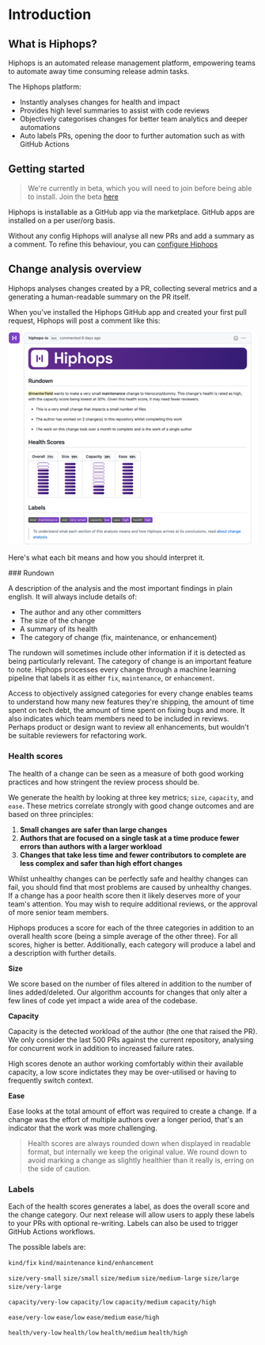 # Introduction

## What is Hiphops?

Hiphops is an automated release management platform, empowering teams to automate away time consuming release admin tasks.

The Hiphops platform:

- Instantly analyses changes for health and impact
- Provides high level summaries to assist with code reviews
- Objectively categorises changes for better team analytics and deeper automations
- Auto labels PRs, opening the door to further automation such as with GitHub Actions

## Getting started

> We're currently in beta, which you will need to join before being able to install. Join the beta [here](https://hiphops.io)

Hiphops is installable as a GitHub app via the marketplace. GitHub apps are installed on a per user/org basis.

Without any config Hiphops will analyse all new PRs and add a summary as a comment.
To refine this behaviour, you can [configure Hiphops](config.md)

## Change analysis overview

Hiphops analyses changes created by a PR, collecting several metrics and a generating a human-readable summary on the PR itself.

When you've installed the Hiphops GitHub app and created your first pull request, Hiphops will post a comment like this:

![Hiphops PR comment](_media/pr-comment.png ':size=80%')

Here's what each bit means and how you should interpret it.

### Rundown

A description of the analysis and the most important findings in plain english.
It will always include details of:

- The author and any other committers
- The size of the change
- A summary of its health
- The category of change (fix, maintenance, or enhancement)

The rundown will sometimes include other information if it is detected as being particularly relevant.​ The category of change is an important feature to note. Hiphops processes every change through a machine learning pipeline that labels it as either `fix`, `maintenance`, or `enhancement`.

Access to objectively assigned categories for every change enables teams to understand how many new features they're shipping, the amount of time spent on tech debt, the amount of time spent on fixing bugs and more. It also indicates which team members need to be included in reviews. Perhaps product or design want to review all enhancements, but wouldn't be suitable reviewers for refactoring work.​
​
### Health scores

The health of a change can be seen as a measure of both good working practices and how stringent the review process should be.

We generate the health by looking at three key metrics; `size`, `capacity`, and `ease`. These metrics correlate strongly with good change outcomes and are based on three principles:

1. **Small changes are safer than large changes**
2. **Authors that are focused on a single task at a time produce fewer errors than authors with a larger workload**
3. **Changes that take less time and fewer contributors to complete are less complex and safer than high effort changes**

Whilst unhealthy changes can be perfectly safe and healthy changes can fail, you should find that most problems are caused by unhealthy changes. If a change has a poor health score then it likely deserves more of your team's attention. You may wish to require additional reviews, or the approval of more senior team members.

Hiphops produces a score for each of the three categories in addition to an overall health score (being a simple average of the other three). For all scores, higher is better. Additionally, each category will produce a label and a description with further details.

**Size**

We score based on the number of files altered in addition to the number of lines added/deleted. Our algorithm accounts for changes that only alter a few lines of code yet impact a wide area of the codebase.

**Capacity**

Capacity is the detected workload of the author (the one that raised the PR). We only consider the last 500 PRs against the current repository, analysing for concurrent work in addition to increased failure rates.

High scores denote an author working comfortably within their available capacity, a low score indictates they may be over-utilised or having to frequently switch context.

**Ease**

Ease looks at the total amount of effort was required to create a change. If a change was the effort of multiple authors over a longer period, that's an indicator that the work was more challenging.

> Health scores are always rounded down when displayed in readable format, but internally we keep the original value. We round down to avoid marking a change as slightly healthier than it really is, erring on the side of caution.

### Labels

Each of the health scores generates a label, as does the overall score and the change category. Our next release will allow users to apply these labels to your PRs with optional re-writing. Labels can also be used to trigger GitHub Actions workflows.

The possible labels are:​​

`kind/fix` `kind/maintenance` `kind/enhancement`

`size/very-small` `size/small` `size/medium` `size/medium-large` `size/large​` `size/very-large​`

`capacity/very-low` `capacity/low` `capacity/medium​` `capacity/high`

`ease/very-low` `ease/low` `ease/medium` `ease/high​`

`health/very-low` `health/low` `health/medium` `health/high`
